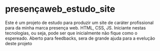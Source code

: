 # presençaweb_estudo_site
Este é um projeto de estudo para produzir um site de caráter profissional para da minha marca presença web.
HTML, CSS, JS.
Iniciante nestas tecnologias, ou seja, pode ser que inicialmente não fique como o espereado.
Aberto para feedbacks, sera de grande ajuda para a evelução deste projeto
